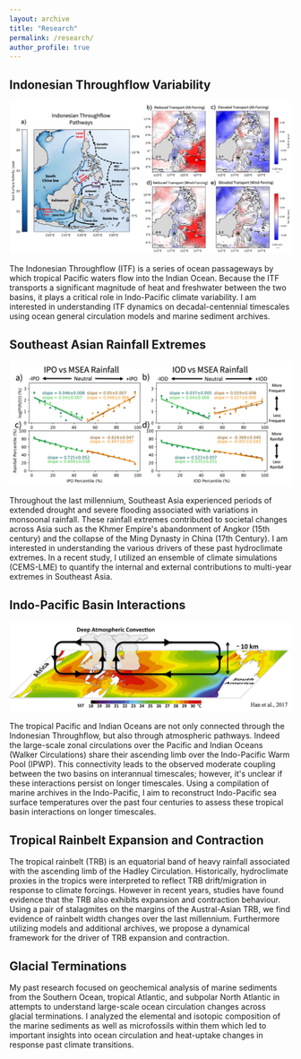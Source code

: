 ```yaml
---
layout: archive
title: "Research"
permalink: /research/
author_profile: true
---
```


## Indonesian Throughflow Variability

<img src="/images/IIOE_Fig_Final.jpg" width="800">

The Indonesian Throughflow (ITF) is a series of ocean passageways by which tropical Pacific waters flow into the Indian Ocean. Because the ITF transports a significant magnitude of heat and freshwater between the two basins, it plays a critical role in Indo-Pacific climate variability. I am interested in understanding ITF dynamics on decadal-centennial timescales using ocean general circulation models and marine sediment archives.  

## Southeast Asian Rainfall Extremes

<img src="/images/Fig5_01_30_24.jpg" width="800">

Throughout the last millennium, Southeast Asia experienced periods of extended drought and severe flooding associated with variations in monsoonal rainfall. These rainfall extremes contributed to societal changes across Asia such as the Khmer Empire's abandonment of Angkor (15th century) and the collapse of the Ming Dynasty in China (17th Century). I am interested in understanding the various drivers of these past hydroclimate extremes. In a recent study, I utilized an ensemble of climate simulations (CEMS-LME) to quantify the internal and external contributions to multi-year extremes in Southeast Asia.

## Indo-Pacific Basin Interactions

<img src="/images/Walker_Schematic3.png" width="800">

The tropical Pacific and Indian Oceans are not only connected through the Indonesian Throughflow, but also through atmospheric pathways. Indeed the large-scale zonal circulations over the Pacific and Indian Oceans (Walker Circulations) share their ascending limb over the Indo-Pacific Warm Pool (IPWP). This connectivity leads to the observed moderate coupling between the two basins on interannual timescales; however, it's unclear if these interactions persist on longer timescales. Using a compilation of marine archives in the Indo-Pacific, I aim to reconstruct Indo-Pacific sea surface temperatures over the past four centuries to assess these tropical basin interactions on longer timescales.

## Tropical Rainbelt Expansion and Contraction

The tropical rainbelt (TRB) is an equatorial band of heavy rainfall associated with the ascending limb of the Hadley Circulation. Historically, hydroclimate proxies in the tropics were interpreted to reflect TRB drift/migration in response to climate forcings. However in recent years, studies have found evidence that the TRB also exhibits expansion and contraction behaviour. Using a pair of stalagmites on the margins of the Austral-Asian TRB, we find evidence of rainbelt width changes over the last millennium. Furthermore utilizing models and additional archives, we propose a dynamical framework for the driver of TRB expansion and contraction.

## Glacial Terminations

My past research focused on geochemical analysis of marine sediments from the Southern Ocean, tropical Atlantic, and subpolar North Atlantic in attempts to understand large-scale ocean circulation changes across glacial terminations. I analyzed the elemental and isotopic composition of the marine sediments as well as microfossils within them which led to important insights into ocean circulation and heat-uptake changes in response past climate transitions.


